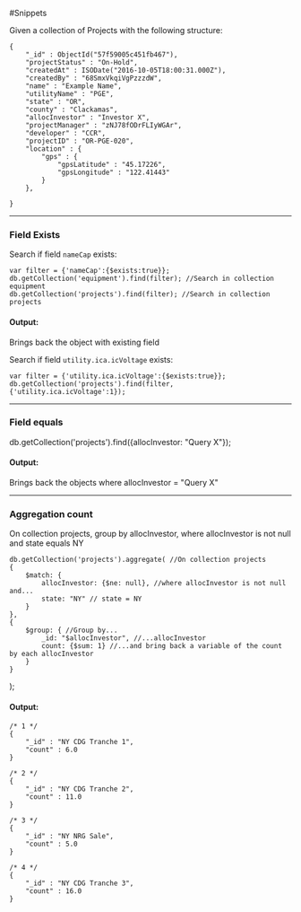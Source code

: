 
#Snippets

Given a collection of Projects with the following structure:



    {
        "_id" : ObjectId("57f59005c451fb467"),
        "projectStatus" : "On-Hold",
        "createdAt" : ISODate("2016-10-05T18:00:31.000Z"),
        "createdBy" : "68SmxVkqiVgPzzzdW",
        "name" : "Example Name",
        "utilityName" : "PGE",
        "state" : "OR",
        "county" : "Clackamas",
        "allocInvestor" : "Investor X",
        "projectManager" : "zNJ78fODrFLIyWGAr",
        "developer" : "CCR",
        "projectID" : "OR-PGE-020",
        "location" : {
            "gps" : {
                "gpsLatitude" : "45.17226",
                "gpsLongitude" : "122.41443"
            }
        },
        
    }


----------


### Field Exists

Search if field `nameCap` exists:

	var filter = {'nameCap':{$exists:true}};   
	db.getCollection('equipment').find(filter); //Search in collection equipment
	db.getCollection('projects').find(filter); //Search in collection projects

#### Output:
Brings back the object with existing field

Search if field `utility.ica.icVoltage` exists:

	var filter = {'utility.ica.icVoltage':{$exists:true}};
	db.getCollection('projects').find(filter, {'utility.ica.icVoltage':1});


----------

### Field equals

db.getCollection('projects').find({allocInvestor: "Query X"});

#### Output:

Brings back the objects where allocInvestor = "Query X"

----------


### Aggregation count

On collection projects, group by allocInvestor, where allocInvestor is not null and state equals NY

	db.getCollection('projects').aggregate( //On collection projects
    {
        $match: {
            allocInvestor: {$ne: null}, //where allocInvestor is not null and... 
            state: "NY" // state = NY
        }
    },
    {
        $group: { //Group by...
            _id: "$allocInvestor", //...allocInvestor 
            count: {$sum: 1} //...and bring back a variable of the count by each allocInvestor
        }
    }
 );

#### Output:
	
	/* 1 */
	{
	    "_id" : "NY CDG Tranche 1",
	    "count" : 6.0
	}
	
	/* 2 */
	{
	    "_id" : "NY CDG Tranche 2",
	    "count" : 11.0
	}
	
	/* 3 */
	{
	    "_id" : "NY NRG Sale",
	    "count" : 5.0
	}
	
	/* 4 */
	{
	    "_id" : "NY CDG Tranche 3",
	    "count" : 16.0
	}
